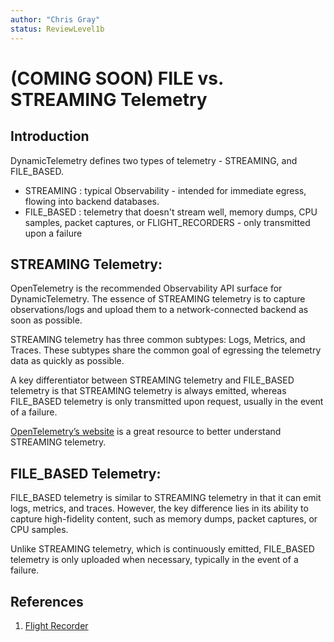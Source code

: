 ```yaml
---
author: "Chris Gray"
status: ReviewLevel1b
---
```


# (COMING SOON) FILE vs. STREAMING Telemetry

## Introduction

DynamicTelemetry defines two types of telemetry - STREAMING, and FILE_BASED.

* STREAMING : typical Observability - intended for immediate egress, flowing into backend databases.
* FILE_BASED : telemetry that doesn't stream well, memory dumps, CPU samples, packet captures, or  FLIGHT_RECORDERS - only transmitted upon a failure

## STREAMING Telemetry:
OpenTelemetry is the recommended Observability API surface for DynamicTelemetry. The essence of STREAMING telemetry is to capture observations/logs and upload them to a network-connected backend as soon as possible.

STREAMING telemetry has three common subtypes: Logs, Metrics, and Traces. These subtypes share the common goal of egressing the telemetry data as quickly as possible.

A key differentiator between STREAMING telemetry and FILE_BASED telemetry is that STREAMING telemetry is always emitted, whereas FILE_BASED telemetry is only transmitted upon request, usually in the event of a failure.

[OpenTelemetry’s website](https://opentelemetry.io/) is a great resource to better understand STREAMING telemetry.


## FILE_BASED Telemetry:

FILE_BASED telemetry is similar to STREAMING telemetry in that it can emit logs, metrics, and traces. However, the key difference lies in its ability to capture high-fidelity content, such as memory dumps, packet captures, or CPU samples.

Unlike STREAMING telemetry, which is continuously emitted, FILE_BASED telemetry is only uploaded when necessary, typically in the event of a failure.

## References

1. [Flight Recorder](./PositionPaper.FlightRecorder.document.md)
